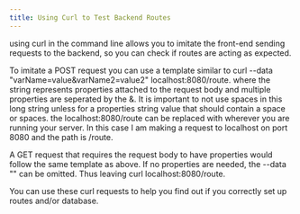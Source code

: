 ```yaml
---
title: Using Curl to Test Backend Routes
---
```


using curl in the command line allows you to imitate the front-end sending requests to the backend, so you can check if routes are acting as expected.

To imitate a POST request you can use a template similar to curl --data "varName=value&varName2=value2" localhost:8080/route. where the string represents properties attached to the request body and multiple properties are seperated by the &. It is important to not use spaces in this long string unless for a properties string value that should contain a space or spaces. the localhost:8080/route can be replaced with wherever you are running your server. In this case I am making a request to localhost on port 8080 and the path is /route.

A GET request that requires the request body to have properties would follow the same template as above. If no properties are needed, the --data "" can be omitted. Thus leaving curl localhost:8080/route.

You can use these curl requests to help you find out if you correctly set up routes and/or database.



